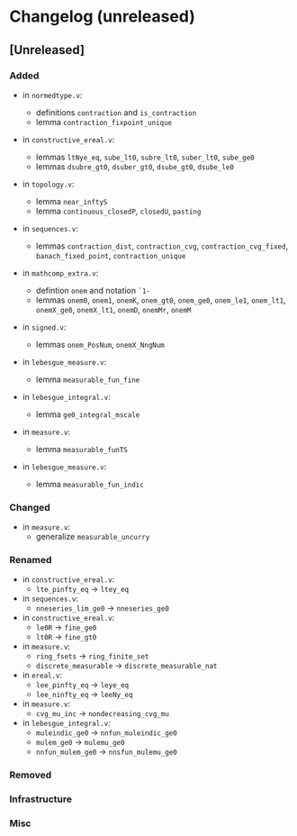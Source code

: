 # Changelog (unreleased)

## [Unreleased]

### Added
- in `normedtype.v`:
  + definitions `contraction` and `is_contraction`
  + lemma `contraction_fixpoint_unique`

- in `constructive_ereal.v`:
  + lemmas `ltNye_eq`, `sube_lt0`, `subre_lt0`, `suber_lt0`, `sube_ge0`
  + lemmas `dsubre_gt0`, `dsuber_gt0`, `dsube_gt0`, `dsube_le0`

- in `topology.v`:
  + lemma `near_inftyS`
  + lemma `continuous_closedP`, `closedU`, `pasting`

- in `sequences.v`:
  + lemmas `contraction_dist`, `contraction_cvg`,
    `contraction_cvg_fixed`, `banach_fixed_point`,
    `contraction_unique`
- in `mathcomp_extra.v`:
  + defintion `onem` and notation ``` `1- ```
  + lemmas `onem0`, `onem1`, `onemK`, `onem_gt0`, `onem_ge0`, `onem_le1`, `onem_lt1`,
    `onemX_ge0`, `onemX_lt1`, `onemD`, `onemMr`, `onemM`
- in `signed.v`:
  + lemmas `onem_PosNum`, `onemX_NngNum`
- in `lebesgue_measure.v`:
  + lemma `measurable_fun_fine`
- in `lebesgue_integral.v`:
  + lemma `ge0_integral_mscale`
- in `measure.v`:
  + lemma `measurable_funTS`
- in `lebesgue_measure.v`:
  + lemma `measurable_fun_indic`

### Changed

- in `measure.v`:
  + generalize `measurable_uncurry`

### Renamed

- in `constructive_ereal.v`:
  + `lte_pinfty_eq` -> `ltey_eq`
- in `sequences.v`:
  + `nneseries_lim_ge0` -> `nneseries_ge0`
- in `constructive_ereal.v`:
  + `le0R` -> `fine_ge0`
  + `lt0R` -> `fine_gt0`
- in `measure.v`:
  + `ring_fsets` -> `ring_finite_set`
  + `discrete_measurable` -> `discrete_measurable_nat`
- in `ereal.v`:
  + `lee_pinfty_eq` -> `leye_eq`
  + `lee_ninfty_eq` -> `leeNy_eq`
- in `measure.v`:
  + `cvg_mu_inc` -> `nondecreasing_cvg_mu`
- in `lebesgue_integral.v`:
  + `muleindic_ge0` -> `nnfun_muleindic_ge0`
  + `mulem_ge0` -> `mulemu_ge0`
  + `nnfun_mulem_ge0` -> `nnsfun_mulemu_ge0`

### Removed

### Infrastructure

### Misc
